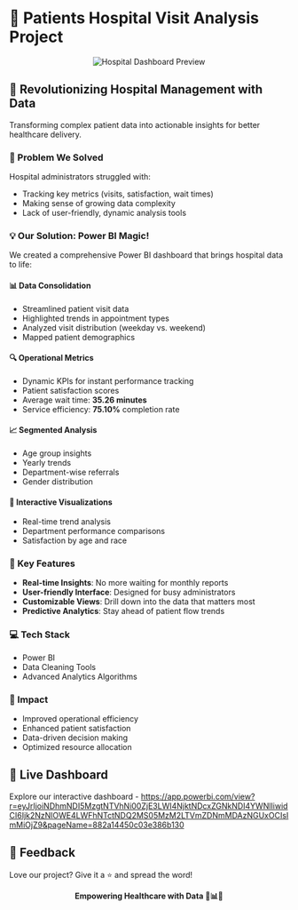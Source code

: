 # 🏥 Patients Hospital Visit Analysis Project

<div align="center">
  <img src="/api/placeholder/800/400" alt="Hospital Dashboard Preview">
</div>

## 🚀 Revolutionizing Hospital Management with Data

Transforming complex patient data into actionable insights for better healthcare delivery.

### 🎯 Problem We Solved

Hospital administrators struggled with:
- Tracking key metrics (visits, satisfaction, wait times)
- Making sense of growing data complexity
- Lack of user-friendly, dynamic analysis tools

### 💡 Our Solution: Power BI Magic!

We created a comprehensive Power BI dashboard that brings hospital data to life:

#### 📊 Data Consolidation
- Streamlined patient visit data
- Highlighted trends in appointment types
- Analyzed visit distribution (weekday vs. weekend)
- Mapped patient demographics

#### 🔍 Operational Metrics
- Dynamic KPIs for instant performance tracking
- Patient satisfaction scores
- Average wait time: **35.26 minutes**
- Service efficiency: **75.10%** completion rate

#### 📈 Segmented Analysis
- Age group insights
- Yearly trends
- Department-wise referrals
- Gender distribution

#### 🎨 Interactive Visualizations
- Real-time trend analysis
- Department performance comparisons
- Satisfaction by age and race

### 🌟 Key Features

- **Real-time Insights**: No more waiting for monthly reports
- **User-friendly Interface**: Designed for busy administrators
- **Customizable Views**: Drill down into the data that matters most
- **Predictive Analytics**: Stay ahead of patient flow trends

### 💻 Tech Stack

- Power BI
- Data Cleaning Tools
- Advanced Analytics Algorithms

### 🎉 Impact

- Improved operational efficiency
- Enhanced patient satisfaction
- Data-driven decision making
- Optimized resource allocation

## 🔗 Live Dashboard

Explore our interactive dashboard - https://app.powerbi.com/view?r=eyJrIjoiNDhmNDI5MzgtNTVhNi00ZjE3LWI4NjktNDcxZGNkNDI4YWNlIiwidCI6Ijk2NzNlOWE4LWFhNTctNDQ2MS05MzM2LTVmZDNmMDAzNGUxOCIsImMiOjZ9&pageName=882a14450c03e386b130


## 📣 Feedback

Love our project? Give it a ⭐️ and spread the word!

<div align="center">
  <strong>Empowering Healthcare with Data 🏥📊💪</strong>
</div>

